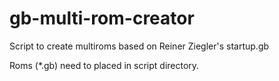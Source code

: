 # gb-multi-rom-creator
Script to create multiroms based on Reiner Ziegler's startup.gb

Roms (*.gb) need to placed in script directory.
